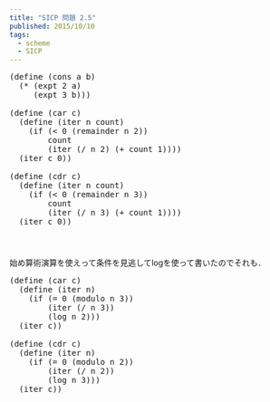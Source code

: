 ```yaml
---
title: "SICP 問題 2.5"
published: 2015/10/10
tags:
  - scheme
  - SICP
---
```



<pre class="code lang-scheme" data-lang="scheme" data-unlink><span class="synSpecial">(</span><span class="synStatement">define</span> <span class="synSpecial">(</span><span class="synIdentifier">cons</span> a b<span class="synSpecial">)</span>
  <span class="synSpecial">(</span><span class="synIdentifier">*</span> <span class="synSpecial">(</span><span class="synIdentifier">expt</span> <span class="synConstant">2</span> a<span class="synSpecial">)</span>
     <span class="synSpecial">(</span><span class="synIdentifier">expt</span> <span class="synConstant">3</span> b<span class="synSpecial">)))</span>

<span class="synSpecial">(</span><span class="synStatement">define</span> <span class="synSpecial">(</span><span class="synIdentifier">car</span> c<span class="synSpecial">)</span>
  <span class="synSpecial">(</span><span class="synStatement">define</span> <span class="synSpecial">(</span>iter n count<span class="synSpecial">)</span>
    <span class="synSpecial">(</span><span class="synStatement">if</span> <span class="synSpecial">(</span><span class="synIdentifier">&lt;</span> <span class="synConstant">0</span> <span class="synSpecial">(</span><span class="synIdentifier">remainder</span> n <span class="synConstant">2</span><span class="synSpecial">))</span>
        count
        <span class="synSpecial">(</span>iter <span class="synSpecial">(</span><span class="synIdentifier">/</span> n <span class="synConstant">2</span><span class="synSpecial">)</span> <span class="synSpecial">(</span><span class="synIdentifier">+</span> count <span class="synConstant">1</span><span class="synSpecial">))))</span>
  <span class="synSpecial">(</span>iter c <span class="synConstant">0</span><span class="synSpecial">))</span>

<span class="synSpecial">(</span><span class="synStatement">define</span> <span class="synSpecial">(</span><span class="synIdentifier">cdr</span> c<span class="synSpecial">)</span>
  <span class="synSpecial">(</span><span class="synStatement">define</span> <span class="synSpecial">(</span>iter n count<span class="synSpecial">)</span>
    <span class="synSpecial">(</span><span class="synStatement">if</span> <span class="synSpecial">(</span><span class="synIdentifier">&lt;</span> <span class="synConstant">0</span> <span class="synSpecial">(</span><span class="synIdentifier">remainder</span> n <span class="synConstant">3</span><span class="synSpecial">))</span>
        count
        <span class="synSpecial">(</span>iter <span class="synSpecial">(</span><span class="synIdentifier">/</span> n <span class="synConstant">3</span><span class="synSpecial">)</span> <span class="synSpecial">(</span><span class="synIdentifier">+</span> count <span class="synConstant">1</span><span class="synSpecial">))))</span>
  <span class="synSpecial">(</span>iter c <span class="synConstant">0</span><span class="synSpecial">))</span>
</pre>


<p>　<br/>
　<br/>
始め算術演算を使えって条件を見逃してlogを使って書いたのでそれも．</p>

<pre class="code lang-scheme" data-lang="scheme" data-unlink><span class="synSpecial">(</span><span class="synStatement">define</span> <span class="synSpecial">(</span><span class="synIdentifier">car</span> c<span class="synSpecial">)</span>
  <span class="synSpecial">(</span><span class="synStatement">define</span> <span class="synSpecial">(</span>iter n<span class="synSpecial">)</span>
    <span class="synSpecial">(</span><span class="synStatement">if</span> <span class="synSpecial">(</span><span class="synIdentifier">=</span> <span class="synConstant">0</span> <span class="synSpecial">(</span><span class="synIdentifier">modulo</span> n <span class="synConstant">3</span><span class="synSpecial">))</span>
        <span class="synSpecial">(</span>iter <span class="synSpecial">(</span><span class="synIdentifier">/</span> n <span class="synConstant">3</span><span class="synSpecial">))</span>
        <span class="synSpecial">(</span><span class="synIdentifier">log</span> n <span class="synConstant">2</span><span class="synSpecial">)))</span>
  <span class="synSpecial">(</span>iter c<span class="synSpecial">))</span>

<span class="synSpecial">(</span><span class="synStatement">define</span> <span class="synSpecial">(</span><span class="synIdentifier">cdr</span> c<span class="synSpecial">)</span>
  <span class="synSpecial">(</span><span class="synStatement">define</span> <span class="synSpecial">(</span>iter n<span class="synSpecial">)</span>
    <span class="synSpecial">(</span><span class="synStatement">if</span> <span class="synSpecial">(</span><span class="synIdentifier">=</span> <span class="synConstant">0</span> <span class="synSpecial">(</span><span class="synIdentifier">modulo</span> n <span class="synConstant">2</span><span class="synSpecial">))</span>
        <span class="synSpecial">(</span>iter <span class="synSpecial">(</span><span class="synIdentifier">/</span> n <span class="synConstant">2</span><span class="synSpecial">))</span>
        <span class="synSpecial">(</span><span class="synIdentifier">log</span> n <span class="synConstant">3</span><span class="synSpecial">)))</span>
  <span class="synSpecial">(</span>iter c<span class="synSpecial">))</span>
</pre>


